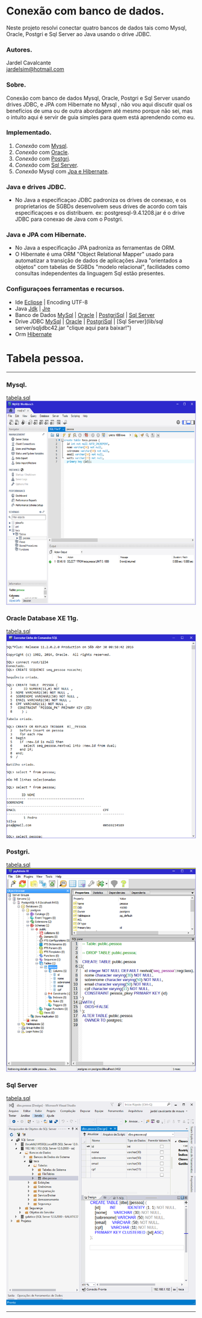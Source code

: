 # Conexão   com  banco de dados.

Neste projeto resolvi conectar quatro bancos de dados tais como  Mysql, Oracle, Postgri e Sql Server ao Java usando o drive JDBC.

### Autores.

 Jardel Cavalcante                                           
 <a href="mailto:jardelsim@hotmail.com">jardelsim@hotmail.com</a>
 

### Sobre.

Conexão com banco de dados Mysql, Oracle, Postgri e Sql Server usando drives JDBC, e JPA com Hibernate no Mysql , não vou aqui discutir qual os benefícios de uma ou de outra abordagem até mesmo porque não sei, mas o intuito aqui é servir de guia simples para quem está aprendendo como eu.

### Implementado.

1. *Conexão* com [Mysql](src/com/jems/cbd/mysql/).
2. *Conexão* com [Oracle](src/com/jems/cbd/oracle/).
3. *Conexão* com [Postgri](src/com/jems/cbd/postgri/).
4. *Conexão* com [Sql Server](src/com/jems/cbd/sqlserver/).
5. *Conexão* Mysql com [Jpa e Hibernate](src/com/jems/cbd/hibernate/).

### Java e drives JDBC.

* No Java a especificaçao JDBC padroniza os drives de conexao, e os proprietarios de SGBDs desenvolvem seus drives de acordo com tais especificaçoes  e os distribuem. ex: postgresql-9.4.1208.jar é o drive JDBC para conexao de Java com o Postgri.

### Java e JPA com Hibernate.

* No Java a especificação JPA padroniza as ferramentas de ORM.                                                                 
* O Hibernate é uma ORM "Object Relational Mapper" usado para automatizar a transição de dados de aplicações Java "orientados a objetos" com tabelas de SGBDs "modelo relacional", facilidades como consultas independentes da linguagem Sql estão presentes.


### Configuraçoes ferramentas e recursos.

* Ide [Eclipse](http://goo.gl/aw4gLa "clique aqui para baixar!") | Encoding UTF-8  
* Java [Jdk](http://goo.gl/xqKdB "clique aqui para baixar!") | [Jre](http://goo.gl/aYhlDt "clique aqui para baixar!") 
* Banco de Dados [MySql](http://dev.mysql.com/downloads/mysql/ "clique aqui para baixar!") |
[Oracle](http://www.oracle.com/technetwork/pt/database/express-edition/downloads/index.html "clique aqui para baixar!") |
[PostgriSql](http://www.postgresql.org/download/ "clique aqui para baixar!") |
[Sql Server](https://www.microsoft.com/pt-br/server-cloud/products/sql-server-editions/sql-server-express.aspx "clique aqui para baixar!")
* Drive JDBC [MySql](lib/mysql/mysql-connector-java-5.1.38-bin.jar "clique aqui para baixar!") |
[Oracle](lib/oracle/ojdbc5.jar "clique aqui para baixar!") |
[PostgriSql](lib/postgri/postgresql-9.4.1208.jar "clique aqui para baixar!") |
[Sql Server](lib/sql server/sqljdbc42.jar "clique aqui para baixar!")
* Orm [Hibernate](lib/hibernate/ "clique aqui para baixar!")

# Tabela pessoa.
-----------------------------------
### Mysql.
[tabela.sql](res-externos/sql/mysql.sql "clique aqui para ver aquivo!")    
![mysql.png](res-externos/img/mysql.png "Exemplo de tabela no Mysql!")


### Oracle Database XE 11g.
[tabela.sql](res-externos/sql/oracle.sql "clique aqui para ver aquivo!")    
![oracle.png](res-externos/img/oracle.png  "Exemplo de tabela no Oracle!")


### Postgri.
[tabela.sql](res-externos/sql/postgri.sql "clique aqui para ver aquivo!")    
![postgri.png](res-externos/img/postgri.png  "Exemplo de tabela no Postgri!")


### Sql Server
[tabela.sql](res-externos/sql/sqlserver.sql "clique aqui para ver aquivo!")    
![sqlserver.png](res-externos/img/sqlserver.png  "Exemplo de tabela no  Sql Server!")

-------------------------------------

